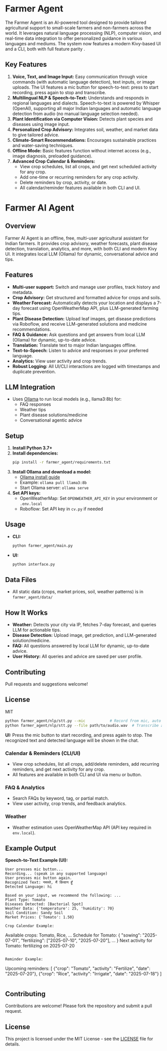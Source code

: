 # Farmer Agent


The Farmer Agent is an AI-powered tool designed to provide tailored agricultural support to small-scale farmers and non-farmers across the world. It leverages natural language processing (NLP), computer vision, and real-time data integration to offer personalized guidance in various languages and mediums. The system now features a modern Kivy-based UI and a CLI, both with full feature parity .

## Key Features


1. **Voice, Text, and Image Input:** Easy communication through voice commands (with automatic language detection), text inputs, or image uploads. The UI features a mic button for speech-to-text: press to start recording, press again to stop and transcribe.
2. **Multilingual NLP & Speech-to-Text:** Understands and responds in regional languages and dialects. Speech-to-text is powered by Whisper (OpenAI), supporting all major Indian languages and automatic language detection from audio (no manual language selection needed).
3. **Plant Identification via Computer Vision:** Detects plant species and diseases using image input.
4. **Personalized Crop Advisory:** Integrates soil, weather, and market data to give tailored advice.
5. **Climate-Smart Recommendations:** Encourages sustainable practices and water-saving techniques.
6. **Offline Mode:** Basic features function without internet access (e.g., image diagnosis, preloaded guidance).
7. **Advanced Crop Calendar & Reminders:**
   - View crop schedules, list all crops, and get next scheduled activity for any crop.
   - Add one-time or recurring reminders for any crop activity.
   - Delete reminders by crop, activity, or date.
   - All calendar/reminder features available in both CLI and UI.

# Farmer AI Agent

## Overview
Farmer AI Agent is an offline, free, multi-user agricultural assistant for Indian farmers. It provides crop advisory, weather forecasts, plant disease detection, translation, analytics, and more, with both CLI and modern Kivy UI. It integrates local LLM (Ollama) for dynamic, conversational advice and tips.

## Features
- **Multi-user support:** Switch and manage user profiles, track history and metadata.
- **Crop Advisory:** Get structured and formatted advice for crops and soils.
- **Weather Forecast:** Automatically detects your location and displays a 7-day forecast using OpenWeatherMap API, plus LLM-generated farming tips.
- **Plant Disease Detection:** Upload leaf images, get disease predictions via Roboflow, and receive LLM-generated solutions and medicine recommendations.
- **FAQ & Guidance:** Ask questions and get answers from local LLM (Ollama) for dynamic, up-to-date advice.
- **Translation:** Translate text to major Indian languages offline.
- **Text-to-Speech:** Listen to advice and responses in your preferred language.
- **Analytics:** View user activity and crop trends.
- **Robust Logging:** All UI/CLI interactions are logged with timestamps and duplicate prevention.

## LLM Integration
- Uses [Ollama](https://ollama.com/) to run local models (e.g., llama3:8b) for:
  - FAQ responses
  - Weather tips
  - Plant disease solutions/medicine
  - Conversational agentic advice

## Setup
1. **Install Python 3.7+**
2. **Install dependencies:**
   ```sh
   pip install -r farmer_agent/requirements.txt
   ```
3. **Install Ollama and download a model:**
   - [Ollama install guide](https://ollama.com/download)
   - Example: `ollama pull llama3:8b`
   - Start Ollama server: `ollama serve`
4. **Set API keys:**
   - OpenWeatherMap: Set `OPENWEATHER_API_KEY` in your environment or `.env.local`
   - Roboflow: Set API key in `cv.py` if needed

## Usage
- **CLI:**
  ```sh
  python farmer_agent/main.py
  ```
- **UI:**
  ```sh
  python interface.py
  ```

## Data Files
- All static data (crops, market prices, soil, weather patterns) is in `farmer_agent/data/`

## How It Works
- **Weather:** Detects your city via IP, fetches 7-day forecast, and queries LLM for actionable tips.
- **Disease Detection:** Upload image, get prediction, and LLM-generated solution/medicine.
- **FAQ:** All questions answered by local LLM for dynamic, up-to-date advice.
- **User History:** All queries and advice are saved per user profile.

## Contributing
Pull requests and suggestions welcome!

## License
MIT
```bash
python farmer_agent/nlp/stt.py --mic           # Record from mic, auto language detection
python farmer_agent/nlp/stt.py --file path/to/audio.wav  # Transcribe audio file
```

**UI:**
Press the mic button to start recording, and press again to stop. The recognized text and detected language will be shown in the chat.

### Calendar & Reminders (CLI/UI)
- View crop schedules, list all crops, add/delete reminders, add recurring reminders, and get next activity for any crop.
- All features are available in both CLI and UI via menu or button.

### FAQ & Analytics
- Search FAQs by keyword, tag, or partial match.
- View user activity, crop trends, and feedback analytics.

### Weather
- Weather estimation uses OpenWeatherMap API (API key required in `env.local`).

## Example Output

**Speech-to-Text Example (UI):**
```
User presses mic button...
Recording... (speak in any supported language)
User presses mic button again.
Recognized Text: नमस्ते, मैं किसान हूँ
Detected Language: hi
```

```plaintext
Based on your input, we recommend the following: ...
Plant Type: Tomato
Diseases Detected: [Bacterial Spot]
Weather Data: {'temperature': 25, 'humidity': 70}
Soil Condition: Sandy Soil
Market Prices: {'Tomato': 1.50}

Crop Calendar Example:
```
Available crops: Tomato, Rice, ...
Schedule for Tomato:
{
  "sowing": "2025-07-01",
  "fertilizing": ["2025-07-10", "2025-07-20"],
  ...
}
Next activity for Tomato: fertilizing on 2025-07-20
```

Reminder Example:
```
Upcoming reminders:
[
  {"crop": "Tomato", "activity": "Fertilize", "date": "2025-07-20"},
  {"crop": "Rice", "activity": "Irrigate", "date": "2025-07-18"}
]
```
```

## Contributing

Contributions are welcome! Please fork the repository and submit a pull request.

## License

This project is licensed under the MIT License - see the [LICENSE](LICENSE) file for details.